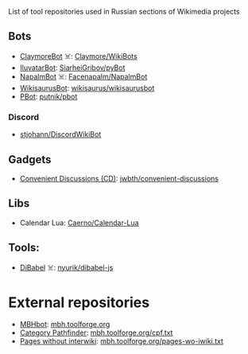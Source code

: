 List of tool repositories used in Russian sections of Wikimedia projects

## Bots
* [ClaymoreBot](https://ru.wikipedia.org/wiki/User:ClaymoreBot) ☠️: [Claymore/WikiBots](https://github.com/Claymore/WikiBots)
* [IluvatarBot](https://ru.wikipedia.org/wiki/User:IluvatarBot): [SiarheiGribov/pyBot](https://github.com/SiarheiGribov/pyBot)
* [NapalmBot](https://ru.wikipedia.org/wiki/User:NapalmBot) ☠️: [Facenapalm/NapalmBot](https://github.com/Facenapalm/NapalmBot)
* [WikisaurusBot](https://ru.wikipedia.org/wiki/User:WikisaurusBot): [wikisaurus/wikisaurusbot](https://github.com/wikisaurus/wikisaurusbot)
* [PBot](https://ru.wikipedia.org/wiki/User:PBot): [putnik/pbot](https://github.com/putnik/pbot)

### Discord
* [stjohann/DiscordWikiBot](https://github.com/stjohann/DiscordWikiBot)

## Gadgets
* [Convenient Discussions (CD)](https://commons.wikimedia.org/wiki/User:Jack_who_built_the_house/Convenient_Discussions/ru): [jwbth/convenient-discussions](https://github.com/jwbth/convenient-discussions)

## Libs
* Calendar Lua: [Caerno/Calendar-Lua](https://github.com/Caerno/Calendar-Lua)

## Tools:
* [DiBabel](https://dibabel.toolforge.org) ☠️: [nyurik/dibabel-js](https://github.com/nyurik/dibabel-js)

# External repositories
* [MBHbot](https://ru.wikipedia.org/wiki/User:MBHbot): [mbh.toolforge.org](https://mbh.toolforge.org)
* [Category Pathfinder](https://mbh.toolforge.org/cpf.cgi): [mbh.toolforge.org/cpf.txt](https://mbh.toolforge.org/cpf.txt)
* [Pages without interwiki](https://mbh.toolforge.org/pages-wo-iwiki.cgi): [mbh.toolforge.org/pages-wo-iwiki.txt](https://mbh.toolforge.org/pages-wo-iwiki.txt)
